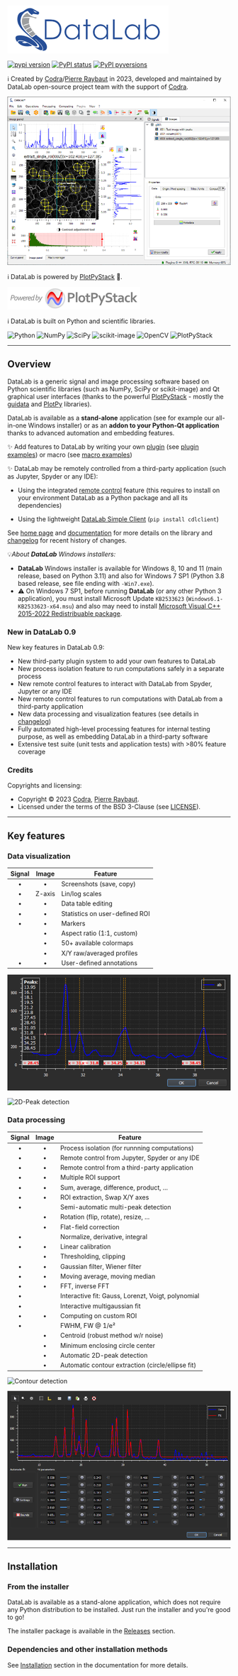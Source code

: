 ![DataLab](https://raw.githubusercontent.com/Codra-Ingenierie-Informatique/DataLab/main/doc/images/DataLab-banner.png)

[![pypi version](https://img.shields.io/pypi/v/cdl.svg)](https://pypi.org/project/CDL/)
[![PyPI status](https://img.shields.io/pypi/status/cdl.svg)](https://github.com/Codra-Ingenierie-Informatique/DataLab)
[![PyPI pyversions](https://img.shields.io/pypi/pyversions/cdl.svg)](https://pypi.python.org/pypi/CDL/)

ℹ️ Created by [Codra](https://codra.net/)/[Pierre Raybaut](https://github.com/PierreRaybaut) in 2023, developed and maintained by DataLab open-source project team with the support of [Codra](https://codra.net/).

![DataLab](https://raw.githubusercontent.com/Codra-Ingenierie-Informatique/DataLab/main/doc/images/DataLab-Screenshot.png)

ℹ️ DataLab is powered by [PlotPyStack](https://github.com/PlotPyStack) 🚀.

![PlotPyStack](https://raw.githubusercontent.com/PlotPyStack/.github/main/data/plotpy-stack-powered.png)

ℹ️ DataLab is built on Python and scientific libraries.

![Python](https://raw.githubusercontent.com/CODRA-Ingenierie-Informatique/DataLab/main/doc/images/logos/Python.png) ![NumPy](https://raw.githubusercontent.com/CODRA-Ingenierie-Informatique/DataLab/main/doc/images/logos/NumPy.png) ![SciPy](https://raw.githubusercontent.com/CODRA-Ingenierie-Informatique/DataLab/main/doc/images/logos/SciPy.png) ![scikit-image](https://raw.githubusercontent.com/CODRA-Ingenierie-Informatique/DataLab/main/doc/images/logos/scikit-image.png) ![OpenCV](https://raw.githubusercontent.com/CODRA-Ingenierie-Informatique/DataLab/main/doc/images/logos/OpenCV.png) ![PlotPyStack](https://raw.githubusercontent.com/CODRA-Ingenierie-Informatique/DataLab/main/doc/images/logos/plotpystack.png)

----

## Overview

DataLab is a generic signal and image processing software based on Python scientific
libraries (such as NumPy, SciPy or scikit-image) and Qt graphical user interfaces
(thanks to the powerful [PlotPyStack](https://github.com/PlotPyStack) - mostly the
[guidata](https://github.com/PlotPyStack/guidata) and
[PlotPy](https://github.com/PlotPyStack/PlotPy) libraries).

DataLab is available as a **stand-alone** application (see for example our all-in-one
Windows installer) or as an **addon to your Python-Qt application** thanks to advanced
automation and embedding features.

✨ Add features to DataLab by writing your own [plugin](https://codra-ingenierie-informatique.github.io/DataLab/en/features/general/plugins.html)
(see [plugin examples](https://github.com/Codra-Ingenierie-Informatique/DataLab/tree/main/plugins/examples))
or macro (see [macro examples](https://github.com/Codra-Ingenierie-Informatique/DataLab/tree/main/macros/examples))

✨ DataLab may be remotely controlled from a third-party application (such as Jupyter,
Spyder or any IDE):

* Using the integrated [remote control](https://codra-ingenierie-informatique.github.io/DataLab/en/features/general/remote.html)
feature (this requires to install on your environment DataLab as a Python package and all its dependencies)

* Using the lightweight [DataLab Simple Client](https://github.com/Codra-Ingenierie-Informatique/DataLabSimpleClient) (`pip install cdlclient`)

See [home page](https://codra-ingenierie-informatique.github.io/DataLab/) and
[documentation](https://codra-ingenierie-informatique.github.io/DataLab/en/) for more details on
the library and [changelog](https://github.com/Codra-Ingenierie-Informatique/DataLab/blob/main/CHANGELOG.md)
for recent history of changes.

💡*About **DataLab** Windows installers:*
* **DataLab** Windows installer is available for Windows 8, 10 and 11 (main release, based on Python 3.11) and also for Windows 7 SP1 (Python 3.8 based release, see file ending with `-Win7.exe`).
* ⚠️ On Windows 7 SP1, before running **DataLab** (or any other Python 3 application), you must install Microsoft Update `KB2533623` (`Windows6.1-KB2533623-x64.msu`) and also may need to install [Microsoft Visual C++ 2015-2022 Redistribuable package](https://learn.microsoft.com/en-us/cpp/windows/latest-supported-vc-redist?view=msvc-170).

### New in DataLab 0.9

New key features in DataLab 0.9:

* New third-party plugin system to add your own features to DataLab
* New process isolation feature to run computations safely in a separate process
* New remote control features to interact with DataLab from Spyder, Jupyter or any IDE
* New remote control features to run computations with DataLab from a third-party application
* New data processing and visualization features (see details in [changelog](CHANGELOG.md))
* Fully automated high-level processing features for internal testing purpose, as well as embedding DataLab in a third-party software
* Extensive test suite (unit tests and application tests) with >80% feature coverage

### Credits

Copyrights and licensing:

* Copyright © 2023 [Codra](https://codra.net/), [Pierre Raybaut](https://github.com/PierreRaybaut).
* Licensed under the terms of the BSD 3-Clause (see [LICENSE](https://github.com/Codra-Ingenierie-Informatique/DataLab/blob/main/LICENSE)).

----

## Key features

### Data visualization

| Signal |  Image | Feature                        |
|:------:|:------:|--------------------------------|
|    •   |    •   | Screenshots (save, copy)       |
|    •   | Z-axis | Lin/log scales                 |
|    •   |    •   | Data table editing             |
|    •   |    •   | Statistics on user-defined ROI |
|    •   |    •   | Markers                        |
|        |    •   | Aspect ratio (1:1, custom)     |
|        |    •   | 50+ available colormaps        |
|        |    •   | X/Y raw/averaged profiles      |
|    •   |    •   | User-defined annotations       |

![1D-Peak detection](https://raw.githubusercontent.com/Codra-Ingenierie-Informatique/DataLab/main/doc/images/peak_detection.png)

![2D-Peak detection](https://raw.githubusercontent.com/Codra-Ingenierie-Informatique/DataLab/main/doc/images/2dpeak_detection.png)

### Data processing

| Signal | Image | Feature                                            |
|:------:|:-----:|----------------------------------------------------|
|    •   |   •   | Process isolation (for runnning computations)      |
|    •   |   •   | Remote control from Jupyter, Spyder or any IDE     |
|    •   |   •   | Remote control from a third-party application      |
|    •   |   •   | Multiple ROI support                               |
|    •   |   •   | Sum, average, difference, product, ...             |
|    •   |   •   | ROI extraction, Swap X/Y axes                      |
|    •   |       | Semi-automatic multi-peak detection                |
|        |   •   | Rotation (flip, rotate), resize, ...               |
|        |   •   | Flat-field correction                              |
|    •   |       | Normalize, derivative, integral                    |
|    •   |   •   | Linear calibration                                 |
|        |   •   | Thresholding, clipping                             |
|    •   |   •   | Gaussian filter, Wiener filter                     |
|    •   |   •   | Moving average, moving median                      |
|    •   |   •   | FFT, inverse FFT                                   |
|    •   |       | Interactive fit: Gauss, Lorenzt, Voigt, polynomial |
|    •   |       | Interactive multigaussian fit                      |
|    •   |   •   | Computing on custom ROI                            |
|    •   |       | FWHM, FW @ 1/e²                                    |
|        |   •   | Centroid (robust method w/r noise)                 |
|        |   •   | Minimum enclosing circle center                    |
|        |   •   | Automatic 2D-peak detection                        |
|        |   •   | Automatic contour extraction (circle/ellipse fit)  |

![Contour detection](https://raw.githubusercontent.com/Codra-Ingenierie-Informatique/DataLab/main/doc/images/contour_detection.png)

![Multi-gaussian fit](https://raw.githubusercontent.com/Codra-Ingenierie-Informatique/DataLab/main/doc/images/multi_gaussian_fit.png)

----

## Installation

### From the installer

DataLab is available as a stand-alone application, which does not require any Python
distribution to be installed. Just run the installer and you're good to go!

The installer package is available in the [Releases](https://github.com/Codra-Ingenierie-Informatique/DataLab/releases) section.

### Dependencies and other installation methods

See [Installation](https://codra-ingenierie-informatique.github.io/DataLab/en/intro/installation.html)
section in the documentation for more details.
